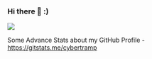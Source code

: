 ### Hi there 👋 :)

<a href="https://hits.seeyoufarm.com"><img src="https://hits.seeyoufarm.com/api/count/incr/badge.svg?url=https%3A%2F%2Fgithub.com%2Fcybertramp&count_bg=%2332C7CF&title_bg=%23555555&icon=linuxfoundation.svg&icon_color=%23FFFFFF&title=Visitors&edge_flat=false"/></a>

<img alt="" src="https://github-readme-stats.vercel.app/api?username=cybertramp&count_private=true&show_icons=truehow_icons=true&hide_border=true" /> <br>
Some Advance Stats about my GitHub Profile - https://gitstats.me/cybertramp<br> 

